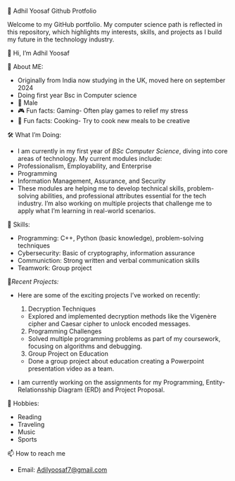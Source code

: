 🌟 Adhil Yoosaf Github Protfolio

Welcome to my GitHub portfolio. My computer science path is reflected in this repository, which highlights my interests, skills, and projects as I build my future in the technology industry.  

👋 Hi, I’m Adhil Yoosaf
  
👀 About ME:
- Originally from India now studying in the UK, moved here on september 2024
- Doing first year Bsc in Computer science
- 🧑 Male
- 🎮 Fun facts: Gaming- Often play games to relief my stress
- 🥘 Fun facts: Cooking- Try to cook new meals to be creative
    
🛠 What I’m Doing:
- I am currently in my first year of *BSc Computer Science*, diving into core areas of 
technology. My current modules include:  
 - Professionalism, Employability, and Enterprise  
 - Programming
 - Information Management, Assurance, and Security  
 - These modules are helping me to develop technical skills, problem-solving abilities, and professional attributes essential for the tech industry. I’m also working on multiple projects that challenge me to apply what I’m learning in real-world scenarios.  

🧠 Skills:
- Programming: C++, Python (basic knowledge), problem-solving techniques  
- Cybersecurity: Basic of cryptography, information assurance 
- Communiction: Strong written and verbal communication skills  
- Teamwork: Group project 

🔨*Recent Projects:*
- Here are some of the exciting projects I’ve worked on recently:  
  1. Decryption Techniques  
   - Explored and implemented decryption methods like the Vigenère cipher and Caesar cipher to unlock encoded messages.  
  2. Programming Challenges 
   - Solved multiple programming problems as part of my coursework, focusing on algorithms and debugging.  
  3. Group Project on Education
   - Done a group project about education creating a Powerpoint presentation video as a team.

- I am currently working on the assignments for my Programming, Entity-Relationsship Diagram (ERD) and Project Proposal.  

🌱 Hobbies: 
 - Reading   
 - Traveling  
 - Music
 - Sports

📫 How to reach me
 - Email: Adilyoosaf7@gmail.com

